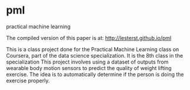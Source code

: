 # pml
practical machine learning

The compiled version of this paper is at:
http://lesterst.github.io/pml

This is a class project done for the Practical Machine Learning class on Coursera, part of the data science specialization.
It is the 8th class in the specialization
This project involves using a dataset of outputs from wearable body motion sensors to predict the quality of weight lifting exercise.
The idea is to automatically determine if the person is doing the exercise properly.
